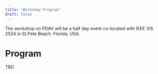 ```yaml
---
title: "Workshop Program"
draft: false
---
```


The workshop on PDAV will be a half day event co-located with IEEE VIS 2024 in St.Pete Beach, Florida, USA.

# Program
TBD
